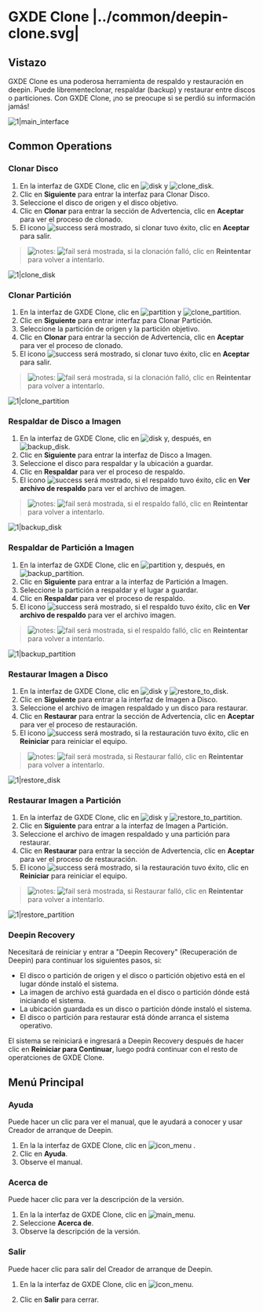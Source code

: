 # GXDE Clone |../common/deepin-clone.svg|

## Vistazo
GXDE Clone es una poderosa herramienta de respaldo y restauración en deepin. Puede librementeclonar, respaldar (backup) y restaurar entre discos o particiones. Con GXDE Clone, ¡no se preocupe si se perdió su información jamás!

![1|main_interface](jpg/main_interface.jpg)


## Common Operations

### Clonar Disco
1. En la interfaz de GXDE Clone, clic en ![disk](icon/disk.svg) y ![clone_disk](icon/clone_disk.svg).
2. Clic en **Siguiente** para entrar la interfaz para Clonar Disco.
3. Seleccione el disco de origen y el disco objetivo.
4. Clic en **Clonar** para entrar la sección de Advertencia, clic en **Aceptar** para ver el proceso de clonado.
5. El icono ![success](icon/success.svg) será mostrado, si clonar tuvo éxito, clic en **Aceptar** para salir.

> ![notes](icon/notes.svg): ![fail](icon/fail.svg) será mostrada, si la clonación falló, clic en **Reintentar** para volver a intentarlo.

![1|clone_disk](jpg/clone_disk.jpg)


### Clonar Partición
1. En la interfaz de GXDE Clone, clic en ![partition](icon/disk.svg) y ![clone_partition](icon/clone_partition.svg).
2. Clic en **Siguiente** para entrar interfaz para Clonar Partición.
3. Seleccione la partición de origen y la partición objetivo.
4. Clic en **Clonar** para entrar la sección de Advertencia, clic en **Aceptar** para ver el proceso de clonado.
5. El icono ![success](icon/success.svg) será mostrado, si clonar tuvo éxito, clic en **Aceptar** para salir.

> ![notes](icon/notes.svg): ![fail](icon/fail.svg) será mostrada, si la clonación falló, clic en **Reintentar** para volver a intentarlo.

![1|clone_partition](jpg/clone_partition.jpg)


### Respaldar de Disco a Imagen
1. En la interfaz de GXDE Clone, clic en ![disk](icon/disk.svg) y, después, en ![backup_disk](icon/backup_disk.svg).
2. Clic en **Siguiente** para entrar la interfaz de Disco a Imagen.
3. Seleccione el disco para respaldar y la ubicación a guardar.
4. Clic en **Respaldar** para ver el proceso de respaldo.
5. El icono ![success](icon/success.svg) será mostrado, si el respaldo tuvo éxito, clic en **Ver archivo de respaldo** para ver el archivo de imagen.

> ![notes](icon/notes.svg): ![fail](icon/fail.svg) será mostrada, si el respaldo falló, clic en **Reintentar** para volver a intentarlo.

![1|backup_disk](jpg/backup_disk.jpg)


### Respaldar de Partición a Imagen
1. En la interfaz de GXDE Clone, clic en ![partition](icon/partition.svg) y, después, en ![backup_partition](icon/backup_partition.svg).
2. Clic en **Siguiente** para entrar a la interfaz de Partición a Imagen.
3. Seleccione la partición a respaldar y el lugar a guardar.
4. Clic en **Respaldar** para ver el proceso de respaldo.
5. El icono ![success](icon/success.svg) será mostrado, si el respaldo tuvo éxito, clic en **Ver archivo de respaldo** para ver el archivo imagen.

> ![notes](icon/notes.svg): ![fail](icon/fail.svg) será mostrada, si el respaldo falló, clic en **Reintentar** para volver a intentarlo.

![1|backup_partition](jpg/backup_partition.jpg)

### Restaurar Imagen a Disco
1. En la interfaz de GXDE Clone, clic en ![disk](icon/disk.svg) y ![restore_to_disk](icon/restore_to_disk.svg).
2. Clic en **Siguiente** para entrar a la interfaz de Imagen a Disco.
3. Seleccione el archivo de imagen respaldado y un disco para restaurar.
4. Clic en **Restaurar** para entrar la sección de Advertencia, clic en **Aceptar** para ver el proceso de restauración.
5. El icono ![success](icon/success.svg) será mostrado, si la restauración tuvo éxito, clic en **Reiniciar** para reiniciar el equipo.

> ![notes](icon/notes.svg): ![fail](icon/fail.svg) será mostrada, si Restaurar falló, clic en **Reintentar** para volver a intentarlo.

![1|restore_disk](jpg/restore_disk.jpg)

### Restaurar Imagen a Partición
1. En la interfaz de GXDE Clone, clic en ![disk](icon/disk.svg) y ![restore_to_partition](icon/restore_to_partition.svg).
2. Clic en **Siguiente** para entrar a la interfaz de Imagen a Partición.
3. Seleccione el archivo de imagen respaldado y una partición para restaurar.
4. Clic en **Restaurar** para entrar la sección de Advertencia, clic en **Aceptar** para ver el proceso de restauración.
5. El icono ![success](icon/success.svg) será mostrado, si la restauración tuvo éxito, clic en **Reiniciar** para reiniciar el equipo.

> ![notes](icon/notes.svg): ![fail](icon/fail.svg) será mostrada, si Restaurar falló, clic en **Reintentar** para volver a intentarlo.

![1|restore_partition](jpg/restore_partition.jpg)

### Deepin Recovery
Necesitará de reiniciar y entrar a "Deepin Recovery" (Recuperación de Deepin) para continuar los siguientes pasos, si:
- El disco o partición de origen y el disco o partición objetivo está en el lugar dónde instaló el sistema.
- La imagen de archivo está guardada en el disco o partición dónde está iniciando el sistema.
- La ubicación guardada es un disco o partición dónde instaló el sistema.
- El disco o partición para restaurar está dónde arranca el sistema operativo.

El sistema se reiniciará e ingresará a Deepin Recovery después de hacer clic en **Reiniciar para Continuar**, luego podrá continuar con el resto de operatciones de GXDE Clone.



## Menú Principal

### Ayuda

Puede hacer un clic para ver el manual, que le ayudará a conocer y usar Creador de arranque de Deepin.

1. En la la interfaz de GXDE Clone, clic en ![icon_menu](icon/icon_menu.svg) .
2. Clic en **Ayuda**.
3. Observe el manual.

### Acerca de

Puede hacer clic para ver la descripción de la versión.

1. En la la interfaz de GXDE Clone, clic en ![main_menu](icon/main_menu.svg).
2. Seleccione **Acerca de**.
3. Observe la descripción de la versión.

### Salir

Puede hacer clic para salir del Creador de arranque de Deepin.

1. En la la interfaz de GXDE Clone, clic en ![icon_menu](icon/icon_menu.svg).

2. Clic en **Salir** para cerrar.
